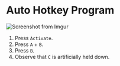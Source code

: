 # Auto Hotkey Program

![Screenshot from Imgur](https://i.imgur.com/lTikTVV.png)

1. Press `Activate`.
2. Press `A` + `B`.  
3. Press `B`.
4. Observe that `C` is artificially held down.